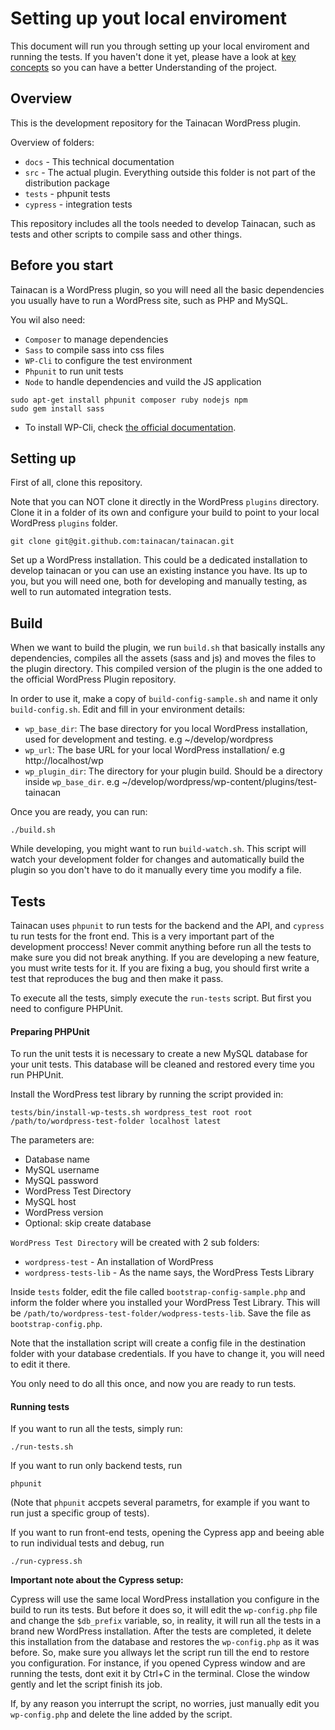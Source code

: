 # Setting up yout local enviroment

This document will run you through setting up your local enviroment and running the tests. If you haven't done it yet, please have a look at [key concepts](key-concepts.md) so you can have a better Understanding of the project.

## Overview

This is the development repository for the Tainacan WordPress plugin.

Overview of folders:

* `docs` - This technical documentation
* `src` - The actual plugin. Everything outside this folder is not part of the distribution package
* `tests` - phpunit tests
* `cypress` - integration tests

This repository includes all the tools needed to develop Tainacan, such as tests and other scripts to compile sass and other things.

## Before you start

Tainacan is a WordPress plugin, so you will need all the basic dependencies you usually have to run a WordPress site, such as PHP and MySQL.

You wil also need:

* `Composer` to manage dependencies
* `Sass` to compile sass into css files
* `WP-Cli` to configure the test environment
* `Phpunit` to run unit tests
* `Node` to handle dependencies and vuild the JS application

```
sudo apt-get install phpunit composer ruby nodejs npm
sudo gem install sass
```

* To install WP-Cli, check [the official documentation](https://wp-cli.org/#installing).


## Setting up

First of all, clone this repository.

Note that you can NOT clone it directly in the WordPress `plugins` directory. Clone it in a folder of its own and configure your build to point to  your local WordPress `plugins` folder.

```
git clone git@git.github.com:tainacan/tainacan.git
```

Set up a WordPress installation. This could be a dedicated installation to develop tainacan or you can use an existing instance you have. Its up to you, but you will need one, both for developing and manually testing, as well to run automated integration tests.

## Build

When we want to build the plugin, we run `build.sh` that basically installs any dependencies, compiles all the assets (sass and js) and moves the files to the plugin directory. This compiled version of the plugin is the one added to the official WordPress Plugin repository.

In order to use it, make a copy of `build-config-sample.sh` and name it only `build-config.sh`. Edit and fill in your environment details:

* `wp_base_dir`: The base directory for you local WordPress installation, used for development and testing. e.g ~/develop/wordpress
* `wp_url`: The base URL for your local WordPress installation/ e.g http://localhost/wp
* `wp_plugin_dir`: The directory for your plugin build. Should be a directory inside `wp_base_dir`. e.g ~/develop/wordpress/wp-content/plugins/test-tainacan

Once you are ready, you can run:

```
./build.sh
```

While developing, you might want to run `build-watch.sh`. This script will watch your development folder for changes and automatically build the plugin so you don't have to do it manually every time you modify a file.

## Tests

Tainacan uses `phpunit` to run tests for the backend and the API, and `cypress` tu run tests for the front end. This is a very important part of the development proccess! Never commit anything before run all the tests to make sure you did not break anything. If you are developing a new feature, you must write tests for it. If you are fixing a bug, you should first write a test that reproduces the bug and then make it pass.

To execute all the tests, simply execute the `run-tests` script. But first you need to configure PHPUnit.

#### Preparing PHPUnit
To run the unit tests it is necessary to create a new MySQL database for your unit tests. This database will be cleaned and restored every time you run PHPUnit.

Install the WordPress test library by running the script provided in:

```
tests/bin/install-wp-tests.sh wordpress_test root root /path/to/wordpress-test-folder localhost latest
```
The parameters are:

* Database name
* MySQL username
* MySQL password
* WordPress Test Directory
* MySQL host
* WordPress version
* Optional: skip create database

`WordPress Test Directory` will be created with 2 sub folders:

* `wordpress-test` - An installation of WordPress
* `wordpress-tests-lib` - As the name says, the WordPress Tests Library

Inside `tests` folder, edit the file called `bootstrap-config-sample.php` and inform the folder where you installed your WordPress Test Library. This will be `/path/to/wordpress-test-folder/wodpress-tests-lib`. Save the file as `bootstrap-config.php`.

Note that the installation script will create a config file in the destination folder with your database credentials. If you have to change it, you will need to edit it there.

You only need to do all this once, and now you are ready to run tests.

#### Running tests

If you want to run all the tests, simply run:

```
./run-tests.sh
```

If you want to run only backend tests, run

```
phpunit
```

(Note that `phpunit` accpets several parametrs, for example if you want to run just a specific group of tests).

If you want to run front-end tests, opening the Cypress app and beeing able to run individual tests and debug, run

```
./run-cypress.sh
```

**Important note about the Cypress setup:** 

Cypress will use the same local WordPress installation you configure in the build to run its tests. But before it does so, it will edit the `wp-config.php` file and change the `$db_prefix` variable, so, in reality, it will run all the tests in a brand new WordPress installation. After the tests are completed, it delete this installation from the database and restores the `wp-config.php` as it was before. So, make sure you allways let the script run till the end to restore you configuration. For instance, if you opened Cypress window and are running the tests, dont exit it by Ctrl+C in the terminal. Close the window gently and let the script finish its job.

If, by any reason you interrupt the script, no worries, just manually edit you `wp-config.php` and delete the line added by the script.
